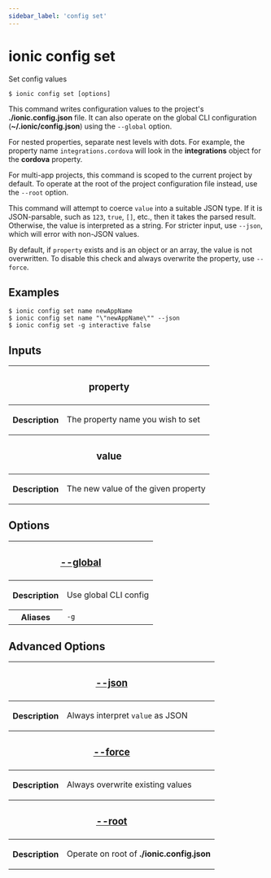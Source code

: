 ```yaml
---
sidebar_label: 'config set'
---
```


# ionic config set

Set config values

```shell
$ ionic config set [options]
```

This command writes configuration values to the project's **./ionic.config.json** file. It can also operate on the global CLI configuration (**~/.ionic/config.json**) using the `--global` option.

For nested properties, separate nest levels with dots. For example, the property name `integrations.cordova` will look in the **integrations** object for the **cordova** property.

For multi-app projects, this command is scoped to the current project by default. To operate at the root of the project configuration file instead, use the `--root` option.

This command will attempt to coerce `value` into a suitable JSON type. If it is JSON-parsable, such as `123`, `true`, `[]`, etc., then it takes the parsed result. Otherwise, the value is interpreted as a string. For stricter input, use `--json`, which will error with non-JSON values.

By default, if `property` exists and is an object or an array, the value is not overwritten. To disable this check and always overwrite the property, use `--force`.

## Examples

```shell
$ ionic config set name newAppName
$ ionic config set name "\"newAppName\"" --json
$ ionic config set -g interactive false
```

## Inputs

<table className="reference-table">
  <thead>
    <tr>
      <th colSpan="2">
        <h3>property</h3>
      </th>
    </tr>
  </thead>
  <tbody>
    <tr>
      <th>Description</th>
      <td>
        <p>The property name you wish to set</p>
      </td>
    </tr>
  </tbody>
  <thead>
    <tr>
      <th colSpan="2">
        <h3>value</h3>
      </th>
    </tr>
  </thead>
  <tbody>
    <tr>
      <th>Description</th>
      <td>
        <p>The new value of the given property</p>
      </td>
    </tr>
  </tbody>
</table>

## Options

<table className="reference-table">
  <thead>
    <tr>
      <th colSpan="2">
        <h3>
          <a href="#option-global" id="option-global">
            --global
          </a>
        </h3>
      </th>
    </tr>
  </thead>
  <tbody>
    <tr>
      <th>Description</th>
      <td>
        <p>Use global CLI config</p>
      </td>
    </tr>
    <tr>
      <th>Aliases</th>
      <td>
        <code>-g</code>
      </td>
    </tr>
  </tbody>
</table>

## Advanced Options

<table className="reference-table">
  <thead>
    <tr>
      <th colSpan="2">
        <h3>
          <a href="#option-json" id="option-json">
            --json
          </a>
        </h3>
      </th>
    </tr>
  </thead>
  <tbody>
    <tr>
      <th>Description</th>
      <td>
        <div>
          <p>
            Always interpret <code>value</code> as JSON
          </p>
        </div>
      </td>
    </tr>
  </tbody>
  <thead>
    <tr>
      <th colSpan="2">
        <h3>
          <a href="#option-force" id="option-force">
            --force
          </a>
        </h3>
      </th>
    </tr>
  </thead>
  <tbody>
    <tr>
      <th>Description</th>
      <td>
        <div>
          <p>Always overwrite existing values</p>
        </div>
      </td>
    </tr>
  </tbody>
  <thead>
    <tr>
      <th colSpan="2">
        <h3>
          <a href="#option-root" id="option-root">
            --root
          </a>
        </h3>
      </th>
    </tr>
  </thead>
  <tbody>
    <tr>
      <th>Description</th>
      <td>
        <div>
          <p>
            Operate on root of <strong>./ionic.config.json</strong>
          </p>
        </div>
      </td>
    </tr>
  </tbody>
</table>
